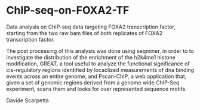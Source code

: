 # ChIP-seq-on-FOXA2-TF

Data analysis on ChIP-seq data targeting FOXA2 transcription factor, starting from the two raw bam files of both replicates of FOXA2 transcription factor. 

The post processing of this analysis was done using seqminer, in order to to investigate the distribution of the enrichment of the h2k4me1 histone modification, GREAT, a tool useful to analyze the functional significance of cis-regulatory regions identified by locaclized measurements of dna binding events across an entire genome, and Pscan-ChIP, a web application that, given a set of genomic regions derived from a genome wide ChIP-Seq experiment, scans them and looks for over represented sequence motifs.



Davide Scarpetta



